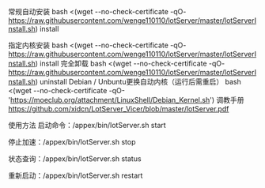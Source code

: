 常规自动安装
bash <(wget --no-check-certificate -qO- https://raw.githubusercontent.com/wenge110110/lotServer/master/lotServerInstall.sh) install

指定内核安装
bash <(wget --no-check-certificate -qO- https://raw.githubusercontent.com/wenge110110/lotServer/master/lotServerInstall.sh) install <Kernel Version>
完全卸载
bash <(wget --no-check-certificate -qO- https://raw.githubusercontent.com/wenge110110/lotServer/master/lotServerInstall.sh) uninstall
Debian / Unbuntu更换自动内核（运行后需重启）
bash <(wget --no-check-certificate -qO- 'https://moeclub.org/attachment/LinuxShell/Debian_Kernel.sh')
调教手册
https://github.com/xidcn/LotServer_Vicer/blob/master/lotServer.pdf

使用方法
启动命令：/appex/bin/lotServer.sh start

停止加速：/appex/bin/lotServer.sh stop

状态查询：/appex/bin/lotServer.sh status

重新启动：/appex/bin/lotServer.sh restart
